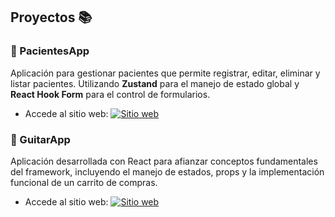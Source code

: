 ## Proyectos 📚

### 🏥 PacientesApp  
Aplicación para gestionar pacientes que permite registrar, editar, eliminar y listar pacientes. Utilizando **Zustand** para el manejo de estado global y **React Hook Form** para el control de formularios.

- Accede al sitio web: [![Sitio web](https://img.icons8.com/fluency/24/link.png)](https://tu-enlace-aqui.netlify.app/)


### 🎸 GuitarApp  
Aplicación desarrollada con React para afianzar conceptos fundamentales del framework, incluyendo el manejo de estados, props y la implementación funcional de un carrito de compras.

- Accede al sitio web: [![Sitio web](https://img.icons8.com/fluency/24/link.png)](https://starlit-seahorse-3fa309.netlify.app/)
